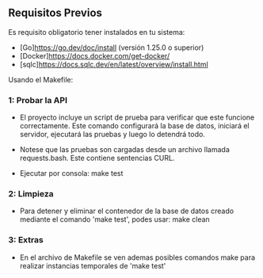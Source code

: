 ## Requisitos Previos

Es requisito obligatorio tener instalados en tu sistema:
*   [Go]https://go.dev/doc/install (versión 1.25.0 o superior)
*   [Docker]https://docs.docker.com/get-docker/
*   [sqlc]https://docs.sqlc.dev/en/latest/overview/install.html

Usando el Makefile:

### 1: Probar la API

* El proyecto incluye un script de prueba para verificar que este funcione correctamente. Este comando configurará la base de datos, iniciará el servidor, ejecutará las pruebas y luego lo detendrá todo.

* Notese que las pruebas son cargadas desde un archivo llamada requests.bash. Este contiene sentencias CURL.

* Ejecutar por consola:
        make test

### 2: Limpieza

* Para detener y eliminar el contenedor de la base de datos creado mediante el comando 'make test', podes usar:
        make clean

### 3: Extras

* En el archivo de Makefile se ven ademas posibles comandos make para realizar instancias temporales de 'make test'